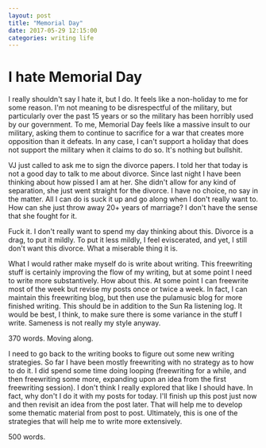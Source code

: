```yaml
---
layout: post
title: "Memorial Day"
date: 2017-05-29 12:15:00
categories: writing life
---
```


# I hate Memorial Day

I really shouldn't say I hate it, but I do. It feels like a non-holiday to me for some reason. I'm not meaning to be disrespectful of the military, but particularly over the past 15 years or so the military has been horribly used by our government. To me, Memorial Day feels like a massive insult to our military, asking them to continue to sacrifice for a war that creates more opposition than it defeats. In any case, I can't support a holiday that does not support the military when it claims to do so. It's nothing but bullshit.

VJ just called to ask me to sign the divorce papers. I told her that today is not a good day to talk to me about divorce. Since last night I have been thinking about how pissed I am at her. She didn't allow for any kind of separation, she just went straight for the divorce. I have no choice, no say in the matter. All I can do is suck it up and go along when I don't really want to. How can she just throw away 20+ years of marriage? I don't have the sense that she fought for it.

Fuck it. I don't really want to spend my day thinking about this. Divorce is a drag, to put it mildly. To put it less mildly, I feel eviscerated, and yet, I still don't want this divorce. What a miserable thing it is.

What I would rather make myself do is write about writing. This freewriting stuff is certainly improving the flow of my writing, but at some point I need to write more substantively. How about this. At some point I can freewrite most of the week but revise my posts once or twice a week. In fact, I can maintain this freewriting blog, but then use the pulamusic blog for more finished writing. This should be in addition to the Sun Ra listening log. It would be best, I think, to make sure there is some variance in the stuff I write. Sameness is not really my style anyway.

370 words. Moving along.

I need to go back to the writing books to figure out some new writing strategies. So far I have been mostly freewriting with no strategy as to how to do it. I did spend some time doing looping (freewriting for a while, and then freewriting some more, expanding upon an idea from the first freewriting session). I don't think I really explored that like I should have. In fact, why don't I do it with my posts for today. I'll finish up this post just now and then revisit an idea from the post later. That will help me to develop some thematic material from post to post. Ultimately, this is one of the strategies that will help me to write more extensively.

500 words.
